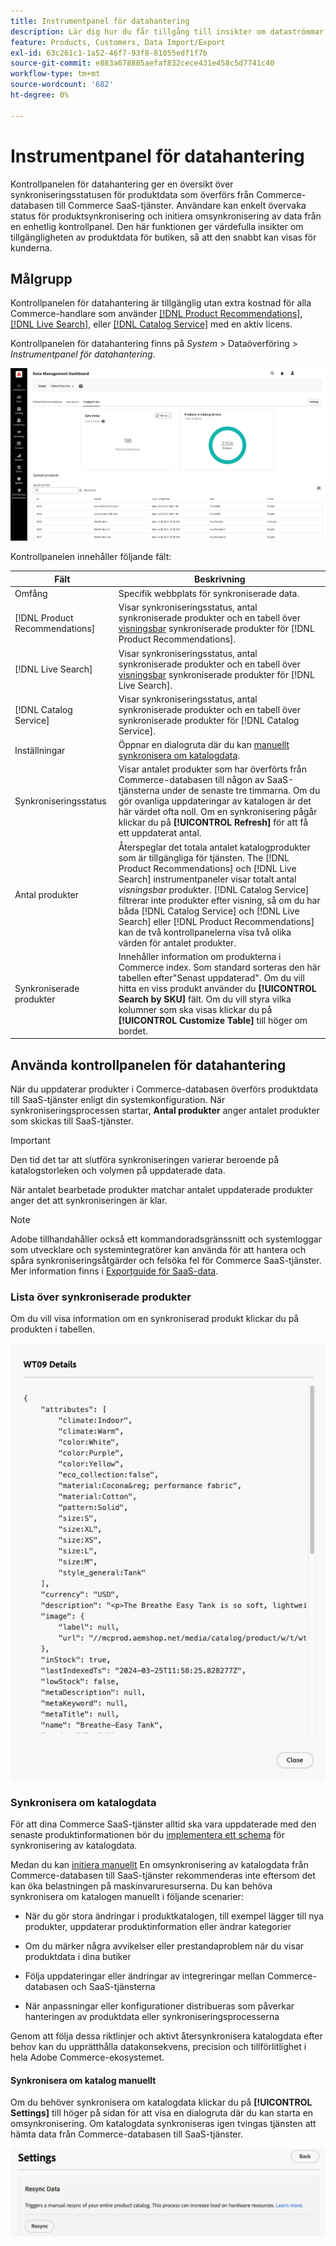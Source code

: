```yaml
---
title: Instrumentpanel för datahantering
description: Lär dig hur du får tillgång till insikter om dataströmmar för [!DNL Catalog Service], [!DNL Live Search]och [!DNL Product Recommendation]s.
feature: Products, Customers, Data Import/Export
exl-id: 63c261c1-1a52-46f7-93f8-81055edf1f7b
source-git-commit: e883a678885aefaf832cece431e458c5d7741c40
workflow-type: tm+mt
source-wordcount: '682'
ht-degree: 0%

---
```


# Instrumentpanel för datahantering

Kontrollpanelen för datahantering ger en översikt över synkroniseringsstatusen för produktdata som överförs från Commerce-databasen till Commerce SaaS-tjänster. Användare kan enkelt övervaka status för produktsynkronisering och initiera omsynkronisering av data från en enhetlig kontrollpanel. Den här funktionen ger värdefulla insikter om tillgängligheten av produktdata för butiken, så att den snabbt kan visas för kunderna.

## Målgrupp

Kontrollpanelen för datahantering är tillgänglig utan extra kostnad för alla Commerce-handlare som använder [[!DNL Product Recommendations]](https://experienceleague.adobe.com/en/docs/commerce-merchant-services/product-recommendations/guide-overview), [[!DNL Live Search]](https://experienceleague.adobe.com/en/docs/commerce-merchant-services/live-search/guide-overview), eller [[!DNL Catalog Service]](https://experienceleague.adobe.com/en/docs/commerce-merchant-services/catalog-service/guide-overview) med en aktiv licens.

Kontrollpanelen för datahantering finns på *System* > Dataöverföring > *Instrumentpanel för datahantering*.

![Instrumentpanel för datahantering](assets/data-management-dashboard.png)

Kontrollpanelen innehåller följande fält:

| Fält | Beskrivning |
|--- |--- |
| Omfång | Specifik webbplats för synkroniserade data. |
| [!DNL Product Recommendations] | Visar synkroniseringsstatus, antal synkroniserade produkter och en tabell över [visningsbar](https://experienceleague.adobe.com/en/docs/commerce-admin/config/catalog/inventory#stock-options) synkroniserade produkter för [!DNL Product Recommendations]. |
| [!DNL Live Search] | Visar synkroniseringsstatus, antal synkroniserade produkter och en tabell över [visningsbar](https://experienceleague.adobe.com/en/docs/commerce-admin/config/catalog/inventory#stock-options) synkroniserade produkter för [!DNL Live Search]. |
| [!DNL Catalog Service] | Visar synkroniseringsstatus, antal synkroniserade produkter och en tabell över synkroniserade produkter för [!DNL Catalog Service]. |
| Inställningar | Öppnar en dialogruta där du kan [manuellt synkronisera om katalogdata](#resync-catalog-data). |
| Synkroniseringsstatus | Visar antalet produkter som har överförts från Commerce-databasen till någon av SaaS-tjänsterna under de senaste tre timmarna. Om du gör ovanliga uppdateringar av katalogen är det här värdet ofta noll. Om en synkronisering pågår klickar du på **[!UICONTROL Refresh]** för att få ett uppdaterat antal. |
| Antal produkter | Återspeglar det totala antalet katalogprodukter som är tillgängliga för tjänsten. The [!DNL Product Recommendations] och [!DNL Live Search] instrumentpaneler visar totalt antal _visningsbar_ produkter. [!DNL Catalog Service] filtrerar inte produkter efter visning, så om du har båda [!DNL Catalog Service] och [!DNL Live Search] eller [!DNL Product Recommendations] kan de två kontrollpanelerna visa två olika värden för antalet produkter. |
| Synkroniserade produkter | Innehåller information om produkterna i Commerce index. Som standard sorteras den här tabellen efter&quot;Senast uppdaterad&quot;. Om du vill hitta en viss produkt använder du **[!UICONTROL Search by SKU]** fält. Om du vill styra vilka kolumner som ska visas klickar du på **[!UICONTROL Customize Table]** till höger om bordet. |

## Använda kontrollpanelen för datahantering

När du uppdaterar produkter i Commerce-databasen överförs produktdata till SaaS-tjänster enligt din systemkonfiguration. När synkroniseringsprocessen startar, **Antal produkter** anger antalet produkter som skickas till SaaS-tjänster.

>[!IMPORTANT]
>
>Den tid det tar att slutföra synkroniseringen varierar beroende på katalogstorleken och volymen på uppdaterade data.

När antalet bearbetade produkter matchar antalet uppdaterade produkter anger det att synkroniseringen är klar.

>[!NOTE]
>
>Adobe tillhandahåller också ett kommandoradsgränssnitt och systemloggar som utvecklare och systemintegratörer kan använda för att hantera och spåra synkroniseringsåtgärder och felsöka fel för Commerce SaaS-tjänster. Mer information finns i [Exportguide för SaaS-data](https://experienceleague.adobe.com/en/docs/commerce-merchant-services/saas-data-export/overview).

### Lista över synkroniserade produkter

Om du vill visa information om en synkroniserad produkt klickar du på produkten i tabellen.

![Information om synkroniserad produkt](assets/sync-product-detail.png)

### Synkronisera om katalogdata

För att dina Commerce SaaS-tjänster alltid ska vara uppdaterade med den senaste produktinformationen bör du [implementera ett schema](https://experienceleague.adobe.com/en/docs/commerce-operations/configuration-guide/cli/manage-indexers#reindex) för synkronisering av katalogdata.

Medan du kan [initiera manuellt](#manually-resync-catalog) En omsynkronisering av katalogdata från Commerce-databasen till SaaS-tjänster rekommenderas inte eftersom det kan öka belastningen på maskinvaruresurserna. Du kan behöva synkronisera om katalogen manuellt i följande scenarier:

- När du gör stora ändringar i produktkatalogen, till exempel lägger till nya produkter, uppdaterar produktinformation eller ändrar kategorier

- Om du märker några avvikelser eller prestandaproblem när du visar produktdata i dina butiker

- Följa uppdateringar eller ändringar av integreringar mellan Commerce-databasen och SaaS-tjänsterna

- När anpassningar eller konfigurationer distribueras som påverkar hanteringen av produktdata eller synkroniseringsprocesserna

Genom att följa dessa riktlinjer och aktivt återsynkronisera katalogdata efter behov kan du upprätthålla datakonsekvens, precision och tillförlitlighet i hela Adobe Commerce-ekosystemet.

#### Synkronisera om katalog manuellt

Om du behöver synkronisera om katalogdata klickar du på **[!UICONTROL Settings]** till höger på sidan för att visa en dialogruta där du kan starta en omsynkronisering. Om katalogdata synkroniseras igen tvingas tjänsten att hämta data från Commerce-databasen till SaaS-tjänster.

![Synkronisera produkter manuellt](assets/resync-data.png)
